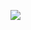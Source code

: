 ![](https://github.com/oleksandrblazhko/eai205-chobotar/blob/eai205-chobotar_with_laboratory_work_3/1.4-FuncNonFuncRequirements/1.4.4-NFRUserInterfaceOUTPUT/NFR1.1.jpg)
